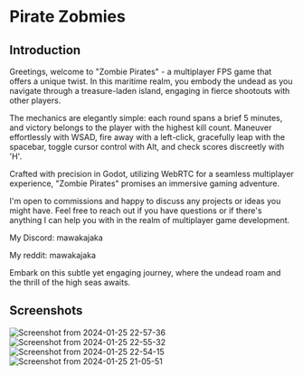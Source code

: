 # Pirate Zobmies
## Introduction

Greetings, welcome to "Zombie Pirates" - a multiplayer FPS game that offers a unique twist. In this maritime realm, you embody the undead as you navigate through a treasure-laden island, engaging in fierce shootouts with other players.

The mechanics are elegantly simple: each round spans a brief 5 minutes, and victory belongs to the player with the highest kill count. Maneuver effortlessly with WSAD, fire away with a left-click, gracefully leap with the spacebar, toggle cursor control with Alt, and check scores discreetly with 'H'.

Crafted with precision in Godot, utilizing WebRTC for a seamless multiplayer experience, "Zombie Pirates" promises an immersive gaming adventure.

I'm open to commissions and happy to discuss any projects or ideas you might have. Feel free to reach out if you have questions or if there's anything I can help you with in the realm of multiplayer game development.

My Discord: mawakajaka

My reddit: mawakajaka

Embark on this subtle yet engaging journey, where the undead roam and the thrill of the high seas awaits. 


## Screenshots
![Screenshot from 2024-01-25 22-57-36](https://github.com/jonathaneeckhout/pirate-zombies/assets/44840503/b7eb6cae-95b3-4ec4-9c25-0b127e7bb43d)
![Screenshot from 2024-01-25 22-55-32](https://github.com/jonathaneeckhout/pirate-zombies/assets/44840503/030b2faf-5836-40ce-b284-cc81dd959955)
![Screenshot from 2024-01-25 22-54-15](https://github.com/jonathaneeckhout/pirate-zombies/assets/44840503/23f7d26c-1f90-4d7a-b907-9ba9bb51d17a)
![Screenshot from 2024-01-25 21-05-51](https://github.com/jonathaneeckhout/pirate-zombies/assets/44840503/6bea18f7-a443-47db-af35-b3120f1bef9e)
